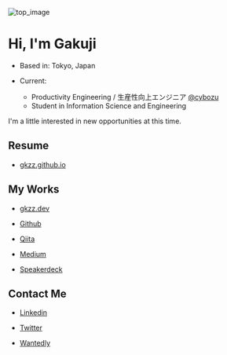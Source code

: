 ![top_image](https://user-images.githubusercontent.com/38461277/89654067-0c237100-d903-11ea-96fa-ba06b8694a5d.jpg)

# Hi, I'm Gakuji

- Based in: Tokyo, Japan

- Current: 
  - Productivity Engineering / 生産性向上エンジニア [@cybozu](https://github.com/cybozu)
  - Student in Information Science and Engineering

I'm a little interested in new opportunities at this time.

## Resume

- [gkzz.github.io](https://gkzz.github.io/)

## My Works

- [gkzz.dev](https://gkzz.dev/)

- [Github](https://github.com/gkzz)

- [Qiita](https://qiita.com/gkzz)

- [Medium](https://medium.com/@gkzz)

- [Speakerdeck](https://speakerdeck.com/gkzz)

## Contact Me

- [Linkedin](https://www.linkedin.com/in/gakujitamaki)

- [Twitter](https://twitter.com/gkzvoice)

- [Wantedly](https://www.wantedly.com/users/35022785)
